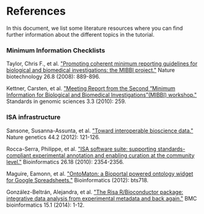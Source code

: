 

# References #

In this document, we list some literature resources where you can find further information about the different topics in the tutorial. 

### Minimum Information Checklists ###

Taylor, Chris F., et al. ["Promoting coherent minimum reporting guidelines for biological and biomedical investigations: the MIBBI project."](http://www.nature.com/nbt/journal/v26/n8/abs/nbt0808-889.html) Nature biotechnology 26.8 (2008): 889-896.

Kettner, Carsten, et al. ["Meeting Report from the Second “Minimum Information for Biological and Biomedical Investigations”(MIBBI) workshop."](http://www.ncbi.nlm.nih.gov/pmc/articles/PMC3035314/) Standards in genomic sciences 3.3 (2010): 259.

### ISA infrastructure ###

Sansone, Susanna-Assunta, et al. ["Toward interoperable bioscience data."](http://www.nature.com/ng/journal/v44/n2/full/ng.1054.html%3FWT.ec_id%3DNG-201202) Nature genetics 44.2 (2012): 121-126.

Rocca-Serra, Philippe, et al. ["ISA software suite: supporting standards-compliant experimental annotation and enabling curation at the community level."](http://bioinformatics.oxfordjournals.org/content/26/18/2354.short) Bioinformatics 26.18 (2010): 2354-2356.

Maguire, Eamonn, et al. ["OntoMaton: a Bioportal powered ontology widget for Google Spreadsheets."](http://bioinformatics.oxfordjournals.org/content/29/4/525) Bioinformatics (2012): bts718.

González-Beltrán, Alejandra, et al. ["The Risa R/Bioconductor package: integrative data analysis from experimental metadata and back again."](http://www.biomedcentral.com/1471-2105/15/S1/S11) BMC bioinformatics 15.1 (2014): 1-12.





